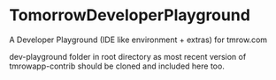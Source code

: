 # TomorrowDeveloperPlayground
A Developer Playground (IDE like environment + extras) for tmrow.com

dev-playground folder in root directory as most recent version of tmrowapp-contrib should be cloned and included here too. 
